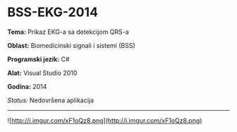 # BSS-EKG-2014

**Tema:** Prikaz EKG-a sa detekcijom QRS-a

**Oblast:** Biomedicinski signali i sistemi (BSS)

**Programski jezik:** C#

**Alat:** Visual Studio 2010

**Godina:** 2014

*Status:* Nedovršena aplikacija

---

![http://i.imgur.com/xF1oQz8.png](http://i.imgur.com/xF1oQz8.png)
